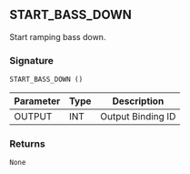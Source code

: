 ## START\_BASS\_DOWN

Start ramping bass down.


### Signature

`START_BASS_DOWN ()`


| Parameter | Type | Description       |
| --------- | ---- | ----------------- |
| OUTPUT    | INT  | Output Binding ID |




### Returns

`None`